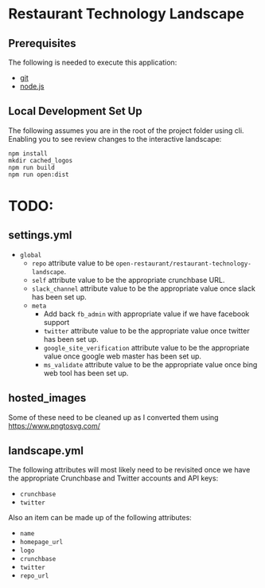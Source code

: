 # Restaurant Technology Landscape

## Prerequisites
The following is needed to execute this application:

* [git](https://git-scm.com/)
* [node.js](https://nodejs.org/en/)

## Local Development Set Up

The following assumes you are in the root of the project folder using cli. Enabling you to see review changes to the interactive landscape:

```
npm install
mkdir cached_logos
npm run build
npm run open:dist
```

# TODO:
## settings.yml
* `global`
  * `repo` attribute value to be `open-restaurant/restaurant-technology-landscape`.
  * `self` attribute value to be the appropriate crunchbase URL.
  * `slack_channel` attribute value to be the appropriate value once slack has been set up.
  * `meta`
    * Add back `fb_admin` with appropriate value if we have facebook support
    * `twitter` attribute value to be the appropriate value once twitter has been set up.
    * `google_site_verification` attribute value to be the appropriate value once google web master has been set up.
    * `ms_validate` attribute value to be the appropriate value once bing web tool has been set up.
## hosted_images
Some of these need to be cleaned up as I converted them using https://www.pngtosvg.com/

## landscape.yml
The following attributes will most likely need to be revisited once we have the appropriate Crunchbase and Twitter accounts and API keys:
* `crunchbase`
* `twitter`

Also an item can be made up of the following attributes:
* `name`
* `homepage_url`
* `logo`
* `crunchbase`
* `twitter`
* `repo_url`